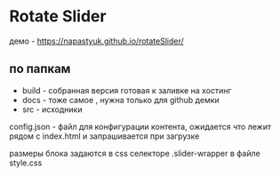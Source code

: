 # Rotate Slider

демо - https://napastyuk.github.io/rotateSlider/

## по папкам

- build - собранная версия готовая к заливке на хостинг
- docs - тоже самое , нужна только для github демки 
- src - исходники

config.json - файл для конфигурации контента, ожидается что лежит рядом с index.html и запрашивается при загрузке

размеры блока задаются в css селекторе .slider-wrapper в файле style.css